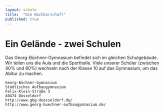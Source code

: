 ```yaml
---
layout: schule
title:  "Die Nachbarschaft"
published: true
---
```


# Ein Gelände - zwei Schulen

Das Georg-Büchner-Gymnasium befindet sich im gleichen Schulgebäude. Wir teilen uns die Aula und die Sporthalle. Viele unserer Schüler (zwischen 40% und 60%) wechseln nach der Klasse 10 auf das Gymnasium, um das Abitur zu machen. 

	Georg-Büchner-Gymnasium
	Städtisches Aufbaugymnasium
	Felix-Klein-Straße 3
	40474 Düsseldorf
	http://www.gbg-duesseldorf.de/
	http://www.georg-buechner-aufbaugymnasium.de/

